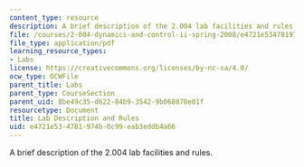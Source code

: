 ```yaml
---
content_type: resource
description: A brief description of the 2.004 lab facilities and rules.
file: /courses/2-004-dynamics-and-control-ii-spring-2008/e4721e534781974b0c99eab3eddb4a66_descript.pdf
file_type: application/pdf
learning_resource_types:
- Labs
license: https://creativecommons.org/licenses/by-nc-sa/4.0/
ocw_type: OCWFile
parent_title: Labs
parent_type: CourseSection
parent_uid: 8be49c35-d622-84b9-3542-9b068070e01f
resourcetype: Document
title: Lab Description and Rules
uid: e4721e53-4781-974b-0c99-eab3eddb4a66
---
```

A brief description of the 2.004 lab facilities and rules.